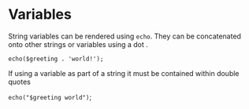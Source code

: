 # Variables

String variables can be rendered using `echo`. They can be concatenated onto other strings or variables using a dot .

`echo($greeting . 'world!');`

If using a variable as part of a string it must be contained within double quotes

`echo("$greeting world")`;
